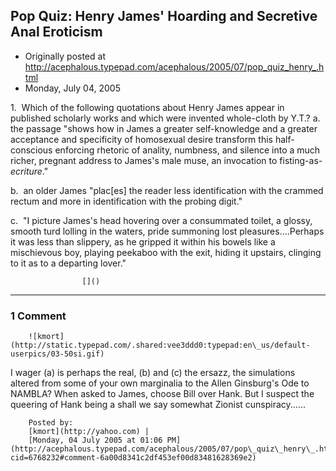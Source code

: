 ## Pop Quiz: Henry James' Hoarding and Secretive Anal Eroticism

 * Originally posted at http://acephalous.typepad.com/acephalous/2005/07/pop_quiz_henry_.html
 * Monday, July 04, 2005



1.  Which of the following quotations about Henry James appear in published scholarly works and which were invented whole-cloth by Y.T.?
a.  the passage "shows how in James a greater self-knowledge and a greater acceptance and specificity of homosexual desire transform this half-conscious enforcing rhetoric of anality, numbness, and silence into a much richer, pregnant address to James's male muse, an invocation to fisting-as-_ecriture_."

b.  an older James "plac[es] the reader less identification with the crammed rectum and more in identification with the probing digit."

c.  "I picture James's head hovering over a consummated toilet, a glossy, smooth turd lolling in the waters, pride summoning lost pleasures....Perhaps it was less than slippery, as he gripped it within his bowels like a mischievous boy, playing peekaboo with the exit, hiding it upstairs, clinging to it as to a departing lover."
		

					[]()
			

			

* * *

### 1 Comment 

		

                
[]()

	

		![kmort](http://static.typepad.com/.shared:vee3ddd0:typepad:en\_us/default-userpics/03-50si.gif)
	

	

		

I wager (a) is perhaps the real, (b) and (c) the ersazz,  the simulations  altered from some of your own marginalia to the  Allen Ginsburg's Ode to NAMBLA? When asked to James, choose Bill over Hank.  But I suspect the queering of Hank being a shall we say somewhat Zionist cunspiracy...... 

	

		Posted by:
		[kmort](http://yahoo.com) |
		[Monday, 04 July 2005 at 01:06 PM](http://acephalous.typepad.com/acephalous/2005/07/pop\_quiz\_henry\_.html?cid=6768232#comment-6a00d8341c2df453ef00d83481628369e2)

		

        